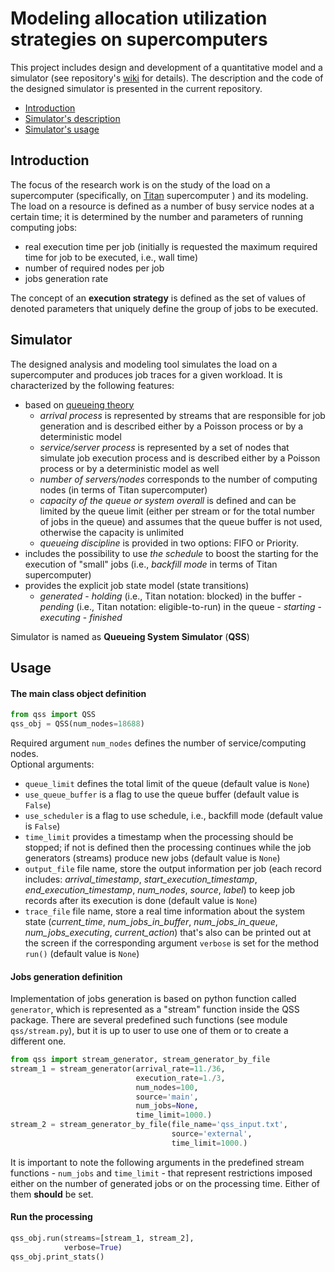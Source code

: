# Modeling allocation utilization strategies on supercomputers

This project includes design and development of a quantitative model and a simulator (see repository's [wiki](https://github.com/ATLAS-Titan/allocation-modeling/wiki) for details). The description and the code of the designed simulator is presented in the current repository.

* [Introduction](#introduction)
* [Simulator's description](#simulator)
* [Simulator's usage](#usage)

## Introduction

The focus of the research work is on the study of the load on a supercomputer (specifically, on [Titan](https://www.olcf.ornl.gov/olcf-resources/compute-systems/titan/) supercomputer ) and its modeling. The load on a resource is defined as a number of busy service nodes at a certain time; it is determined by the number and parameters of running computing jobs:
* real execution time per job (initially is requested the maximum required time for job to be executed, i.e., wall time) 
* number of required nodes per job
* jobs generation rate

The concept of an **execution strategy** is defined as the set of values of denoted parameters that uniquely define the group of jobs to be executed.

## Simulator

The designed analysis and modeling tool simulates the load on a supercomputer and produces job traces for a given workload. It is characterized by the following features:
* based on [queueing theory](https://en.wikipedia.org/wiki/Queueing_theory)
    * _arrival process_ is represented by streams that are responsible for job generation and is described either by a Poisson process or by a deterministic model
    * _service/server process_ is represented by a set of nodes that simulate job execution process and is described either by a Poisson process or by a deterministic model as well
    * _number of servers/nodes_ corresponds to the number of computing nodes (in terms of Titan supercomputer)
    * _capacity of the queue or system overall_ is defined and can be limited by the queue limit (either per stream or for the total number of jobs in the queue) and assumes that the queue buffer is not used, otherwise the capacity is unlimited
    * _queueing discipline_ is provided in two options: FIFO or Priority.
* includes the possibility to use _the schedule_ to boost the starting for the execution of "small" jobs (i.e., _backfill mode_ in terms of Titan supercomputer)
* provides the explicit job state model (state transitions)
    * _generated_ - _holding_ (i.e., Titan notation: blocked) in the buffer - _pending_ (i.e., Titan notation: eligible-to-run) in the queue - _starting_ - _executing_ - _finished_

Simulator is named as **Queueing System Simulator** (**QSS**)

## Usage

#### The main class object definition

```python
from qss import QSS
qss_obj = QSS(num_nodes=18688)
```
Required argument `num_nodes` defines the number of service/computing nodes. \
Optional arguments:
* `queue_limit` defines the total limit of the queue (default value is `None`)
* `use_queue_buffer` is a flag to use the queue buffer (default value is `False`)
* `use_scheduler` is a flag to use schedule, i.e., backfill mode (default value is `False`)
* `time_limit` provides a timestamp when the processing should be stopped; if not is defined then the processing continues while the job generators (streams) produce new jobs (default value is `None`)
* `output_file` file name, store the output information per job (each record includes: *arrival_timestamp*, *start_execution_timestamp*, *end_execution_timestamp*, *num_nodes*, *source*, *label*) to keep job records after its execution is done (default value is `None`)
* `trace_file` file name, store a real time information about the system state (*current_time*, *num_jobs_in_buffer*, *num_jobs_in_queue*, *num_jobs_executing*, *current_action*) that's also can be printed out at the screen if the corresponding argument `verbose` is set for the method `run()` (default value is `None`)

#### Jobs generation definition

Implementation of jobs generation is based on python function called `generator`, which is represented as a "stream" function inside the QSS package. There are several predefined such functions (see module `qss/stream.py`), but it is up to user to use one of them or to create a different one.

```python
from qss import stream_generator, stream_generator_by_file
stream_1 = stream_generator(arrival_rate=11./36,
                            execution_rate=1./3,
                            num_nodes=100,
                            source='main',
                            num_jobs=None,
                            time_limit=1000.)
stream_2 = stream_generator_by_file(file_name='qss_input.txt',
                                    source='external',
                                    time_limit=1000.)
```

It is important to note the following arguments in the predefined stream functions - `num_jobs` and `time_limit` - that represent restrictions imposed either on the number of generated jobs or on the processing time. Either of them **should** be set.

#### Run the processing

```python
qss_obj.run(streams=[stream_1, stream_2],
            verbose=True)
qss_obj.print_stats()
```
